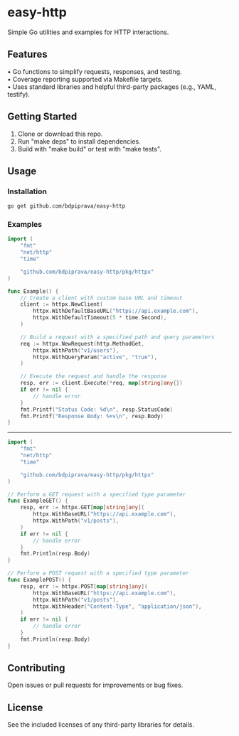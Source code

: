 # easy-http

Simple Go utilities and examples for HTTP interactions.

## Features

• Go functions to simplify requests, responses, and testing.  
• Coverage reporting supported via Makefile targets.  
• Uses standard libraries and helpful third-party packages (e.g., YAML, testify).

## Getting Started

1. Clone or download this repo.  
2. Run "make deps" to install dependencies.  
3. Build with "make build" or test with "make tests".

## Usage

### Installation

```bash
go get github.com/bdpiprava/easy-http
```

### Examples

```go
import (
    "fmt"
    "net/http"
    "time"

    "github.com/bdpiprava/easy-http/pkg/httpx"
)

func Example() {
    // Create a client with custom base URL and timeout
    client := httpx.NewClient(
        httpx.WithDefaultBaseURL("https://api.example.com"),
        httpx.WithDefaultTimeout(5 * time.Second),
    )

    // Build a request with a specified path and query parameters
    req := httpx.NewRequest(http.MethodGet,
        httpx.WithPath("v1/users"),
        httpx.WithQueryParam("active", "true"),
    )

    // Execute the request and handle the response
    resp, err := client.Execute(*req, map[string]any{})
    if err != nil {
        // handle error
    }
    fmt.Printf("Status Code: %d\n", resp.StatusCode)
    fmt.Printf("Response Body: %+v\n", resp.Body)
}
```
---

```go
import (
    "fmt"
    "net/http"
    "time"

    "github.com/bdpiprava/easy-http/pkg/httpx"
)

// Perform a GET request with a specified type parameter
func ExampleGET() {
    resp, err := httpx.GET[map[string]any](
        httpx.WithBaseURL("https://api.example.com"),
        httpx.WithPath("v1/posts"),
    )
    if err != nil {
        // handle error
    }
    fmt.Println(resp.Body)
}

// Perform a POST request with a specified type parameter
func ExamplePOST() {
    resp, err := httpx.POST[map[string]any](
        httpx.WithBaseURL("https://api.example.com"),
        httpx.WithPath("v1/posts"),
        httpx.WithHeader("Content-Type", "application/json"),
    )
    if err != nil {
        // handle error
    }
    fmt.Println(resp.Body)
}
```

## Contributing

Open issues or pull requests for improvements or bug fixes.

## License

See the included licenses of any third-party libraries for details.  